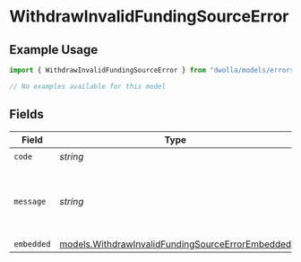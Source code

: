 # WithdrawInvalidFundingSourceError

## Example Usage

```typescript
import { WithdrawInvalidFundingSourceError } from "dwolla/models/errors";

// No examples available for this model
```

## Fields

| Field                                                                                                         | Type                                                                                                          | Required                                                                                                      | Description                                                                                                   | Example                                                                                                       |
| ------------------------------------------------------------------------------------------------------------- | ------------------------------------------------------------------------------------------------------------- | ------------------------------------------------------------------------------------------------------------- | ------------------------------------------------------------------------------------------------------------- | ------------------------------------------------------------------------------------------------------------- |
| `code`                                                                                                        | *string*                                                                                                      | :heavy_check_mark:                                                                                            | N/A                                                                                                           | ValidationError                                                                                               |
| `message`                                                                                                     | *string*                                                                                                      | :heavy_check_mark:                                                                                            | N/A                                                                                                           | Validation error(s) present. See embedded errors list for more details.                                       |
| `embedded`                                                                                                    | [models.WithdrawInvalidFundingSourceErrorEmbedded](../../models/withdrawinvalidfundingsourceerrorembedded.md) | :heavy_minus_sign:                                                                                            | N/A                                                                                                           |                                                                                                               |
